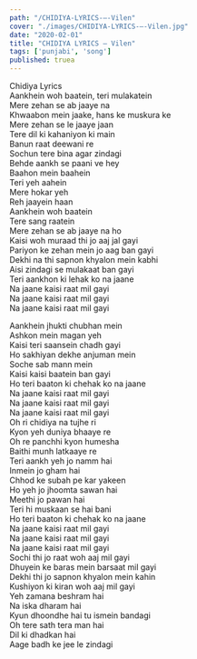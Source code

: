 ```yaml
---
path: "/CHIDIYA-LYRICS-–-Vilen"
cover: "./images/CHIDIYA-LYRICS-–-Vilen.jpg"
date: "2020-02-01"
title: "CHIDIYA LYRICS – Vilen"
tags: ['punjabi', 'song']
published: truea
---
```

  
Chidiya Lyrics  
Aankhein woh baatein, teri mulakatein  
Mere zehan se ab jaaye na  
Khwaabon mein jaake, hans ke muskura ke  
Mere zehan se le jaaye jaan  
Tere dil ki kahaniyon ki main  
Banun raat deewani re  
Sochun tere bina agar zindagi  
Behde aankh se paani ve hey  
Baahon mein baahein  
Teri yeh aahein  
Mere hokar yeh  
Reh jaayein haan  
Aankhein woh baatein  
Tere sang raatein  
Mere zehan se ab jaaye na ho  
Kaisi woh muraad thi jo aaj jal gayi  
Pariyon ke zehan mein jo aag ban gayi  
Dekhi na thi sapnon khyalon mein kabhi  
Aisi zindagi se mulakaat ban gayi  
Teri aankhon ki lehak ko na jaane  
Na jaane kaisi raat mil gayi  
Na jaane kaisi raat mil gayi  
Na jaane kaisi raat mil gayi  
  
  
  
  
  
  
Aankhein jhukti chubhan mein  
Ashkon mein magan yeh  
Kaisi teri saansein chadh gayi  
Ho sakhiyan dekhe anjuman mein  
Soche sab mann mein  
Kaisi kaisi baatein ban gayi  
Ho teri baaton ki chehak ko na jaane  
Na jaane kaisi raat mil gayi  
Na jaane kaisi raat mil gayi  
Na jaane kaisi raat mil gayi  
Oh ri chidiya na tujhe ri  
Kyon yeh duniya bhaaye re  
Oh re panchhi kyon humesha  
Baithi munh latkaaye re  
Teri aankh yeh jo namm hai  
Inmein jo gham hai  
Chhod ke subah pe kar yakeen  
Ho yeh jo jhoomta sawan hai  
Meethi jo pawan hai  
Teri hi muskaan se hai bani  
Ho teri baaton ki chehak ko na jaane  
Na jaane kaisi raat mil gayi  
Na jaane kaisi raat mil gayi  
Na jaane kaisi raat mil gayi  
Sochi thi jo raat woh aaj mil gayi  
Dhuyein ke baras mein barsaat mil gayi  
Dekhi thi jo sapnon khyalon mein kahin  
Kushiyon ki kiran woh aaj mil gayi  
Yeh zamana beshram hai  
Na iska dharam hai  
Kyun dhoondhe hai tu ismein bandagi  
Oh tere sath tera man hai  
Dil ki dhadkan hai  
Aage badh ke jee le zindagi  
